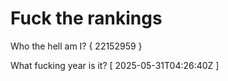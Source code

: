 # Fuck the rankings

Who the hell am I?
{ 22152959 }

What fucking year is it?
[ 2025-05-31T04:26:40Z ]
